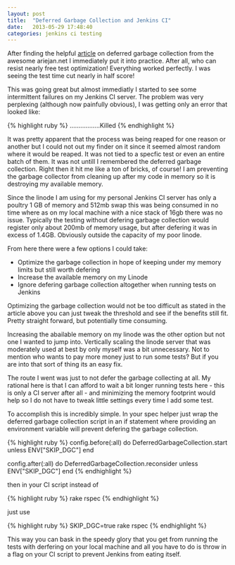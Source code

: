 ```yaml
---
layout: post
title:  "Deferred Garbage Collection and Jenkins CI"
date:   2013-05-29 17:48:40
categories: jenkins ci testing
---
```

After finding the helpful [article][dgc-article] on deferred garbage collection from the
awesome ariejan.net I immediately put it into practice. After all, who can
resist nearly free test optimization! Everything worked perfectly. I was seeing
the test time cut nearly in half score! 

This was going great but almost immediatly I started to see some intermittent
failures on my Jenkins CI server. The problem was very perplexing (although now
painfully obvious), I was getting only an error that looked like: 

{% highlight ruby %}
.................Killed
{% endhighlight %}

It was pretty apparent that the process was being reaped for one reason or
another but I could not out my finder on it since it seemed almost random where
it would be reaped. It was not tied to a specfic test or even an entire batch of
them. It was not untill I remembered the deferred garbage collection. Right then it hit me like a ton of bricks, of course! I am
preventing the garbage collector from cleaning up after my code in memory so it is
destroying my available memory. 

Since the linode I am using for my personal Jenkins CI server has only a poultry
1 GB of memory and 512mb swap this was being consumed in no time where as on my
local machine with a nice stack of 16gb there was no issue. Typically the
testing without defering garbage collection would register only about 200mb of
memory usage, but after defering it was in excess of 1.4GB. Obviously outside
the capacity of my poor linode. 

From here there were a few options I could take: 

- Optimize the garbage collection in hope of keeping under my memory limits but
  still worth defering 
- Increase the available memory on my Linode 
- Ignore defering garbage collection altogether when running tests on Jenkins

Optimizing the garbage collection would not be too difficult as stated in the
article above you can just tweak the threshold and see if the benefits still
fit. Pretty straight forward, but potentially time consuming.

Increasing the abailable memory on my linode was the other option but not one I
wanted to jump into. Vertically scaling the linode server that was moderately used at
best by only myself was a bit unnecessary. Not to mention who wants to pay more
money just to run some tests? But if you are into that sort of thing its an easy
fix.

The route I went was just to not defer the garbage collecting at all. My
rational here is that I can afford to wait a bit longer running tests here - this is
only a CI server after all - and minimizing the memory footprint would help so I
do not have to tweak little settings every time I add some test. 

To accomplish this is incredibly simple. In your spec helper just wrap the
deferred garbage collection script in an if statement where providing an
environment variable will prevent defering the garbage collection. 

{% highlight ruby %}
config.before(:all) do
  DeferredGarbageCollection.start unless ENV["SKIP_DGC"]
end

config.after(:all) do
  DeferredGarbageCollection.reconsider unless ENV["SKIP_DGC"]
end
{% endhighlight %}

then in your CI script instead of 

{% highlight ruby %}
rake rspec 
{% endhighlight %}

just use

{% highlight ruby %}
SKIP_DGC=true rake rspec
{% endhighlight %}

This way you can bask in the speedy glory that you get from running the tests with derfering
on your local machine and all you have to do is throw in a flag on your CI
script to prevent Jenkins from eating itself. 

[dgc-article]: https://ariejan.net/2011/09/24/rspec-speed-up-by-tweaking-ruby-garbage-collection/
